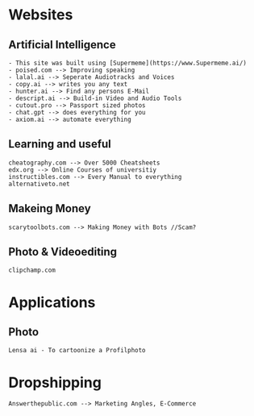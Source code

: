 # Websites
## Artificial Intelligence
    - This site was built using [Supermeme](https://www.Supermeme.ai/)
    - poised.com --> Improving speaking
    - lalal.ai --> Seperate Audiotracks and Voices
    - copy.ai --> writes you any text
    - hunter.ai --> Find any persons E-Mail
    - descript.ai --> Build-in Video and Audio Tools
    - cutout.pro --> Passport sized photos
    - chat.gpt --> does everything for you
    - axiom.ai --> automate everything
## Learning and useful
    cheatography.com --> Over 5000 Cheatsheets
    edx.org --> Online Courses of universitiy
    instructibles.com --> Every Manual to everything
    alternativeto.net
## Makeing Money
    scarytoolbots.com --> Making Money with Bots //Scam?
## Photo & Videoediting
    clipchamp.com

# Applications
## Photo
    Lensa ai - To cartoonize a Profilphoto
# Dropshipping
    Answerthepublic.com --> Marketing Angles, E-Commerce